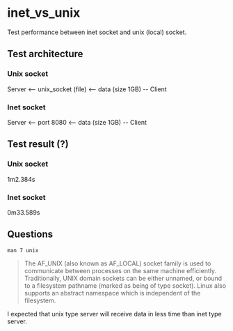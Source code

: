 # inet_vs_unix

Test performance between inet socket and unix (local) socket.


## Test architecture

### Unix socket
Server <-- unix_socket (file) <-- data (size 1GB) -- Client

### Inet socket
Server <-- port 8080 <-- data (size 1GB) -- Client


## Test result (?)

### Unix socket
1m2.384s

### Inet socket
0m33.589s


## Questions 
` man 7 unix `

> The AF_UNIX (also known as AF_LOCAL) socket family is used to communicate between processes on the
same machine efficiently.  Traditionally, UNIX domain sockets can be either unnamed, or bound to a
filesystem  pathname  (marked as being of type socket).  Linux also supports an abstract namespace
which is independent of the filesystem.

I expected that unix type server will receive data in less time than inet type server. 
